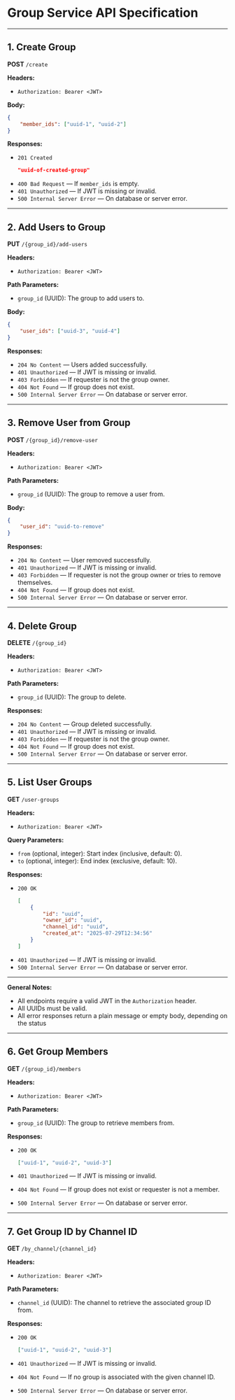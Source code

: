 # Group Service API Specification

---

## 1. Create Group

**POST** `/create`

**Headers:**

-   `Authorization: Bearer <JWT>`

**Body:**

```json
{
	"member_ids": ["uuid-1", "uuid-2"]
}
```

**Responses:**

-   `201 Created`
    ```json
    "uuid-of-created-group"
    ```
-   `400 Bad Request` — If `member_ids` is empty.
-   `401 Unauthorized` — If JWT is missing or invalid.
-   `500 Internal Server Error` — On database or server error.

---

## 2. Add Users to Group

**PUT** `/{group_id}/add-users`

**Headers:**

-   `Authorization: Bearer <JWT>`

**Path Parameters:**

-   `group_id` (UUID): The group to add users to.

**Body:**

```json
{
	"user_ids": ["uuid-3", "uuid-4"]
}
```

**Responses:**

-   `204 No Content` — Users added successfully.
-   `401 Unauthorized` — If JWT is missing or invalid.
-   `403 Forbidden` — If requester is not the group owner.
-   `404 Not Found` — If group does not exist.
-   `500 Internal Server Error` — On database or server error.

---

## 3. Remove User from Group

**POST** `/{group_id}/remove-user`

**Headers:**

-   `Authorization: Bearer <JWT>`

**Path Parameters:**

-   `group_id` (UUID): The group to remove a user from.

**Body:**

```json
{
	"user_id": "uuid-to-remove"
}
```

**Responses:**

-   `204 No Content` — User removed successfully.
-   `401 Unauthorized` — If JWT is missing or invalid.
-   `403 Forbidden` — If requester is not the group owner or tries to remove themselves.
-   `404 Not Found` — If group does not exist.
-   `500 Internal Server Error` — On database or server error.

---

## 4. Delete Group

**DELETE** `/{group_id}`

**Headers:**

-   `Authorization: Bearer <JWT>`

**Path Parameters:**

-   `group_id` (UUID): The group to delete.

**Responses:**

-   `204 No Content` — Group deleted successfully.
-   `401 Unauthorized` — If JWT is missing or invalid.
-   `403 Forbidden` — If requester is not the group owner.
-   `404 Not Found` — If group does not exist.
-   `500 Internal Server Error` — On database or server error.

---

## 5. List User Groups

**GET** `/user-groups`

**Headers:**

-   `Authorization: Bearer <JWT>`

**Query Parameters:**

-   `from` (optional, integer): Start index (inclusive, default: 0).
-   `to` (optional, integer): End index (exclusive, default: 10).

**Responses:**

-   `200 OK`
    ```json
    [
    	{
    		"id": "uuid",
    		"owner_id": "uuid",
    		"channel_id": "uuid",
    		"created_at": "2025-07-29T12:34:56"
    	}
    ]
    ```
-   `401 Unauthorized` — If JWT is missing or invalid.
-   `500 Internal Server Error` — On database or server error.

---

**General Notes:**

-   All endpoints require a valid JWT in the `Authorization` header.
-   All UUIDs must be valid.
-   All error responses return a plain message or empty body, depending on the status

---

## 6. Get Group Members

**GET** `/{group_id}/members`

**Headers:**

-   `Authorization: Bearer <JWT>`

**Path Parameters:**

-   `group_id` (UUID): The group to retrieve members from.

**Responses:**

-   `200 OK`

    ```json
    ["uuid-1", "uuid-2", "uuid-3"]
    ```

-   `401 Unauthorized` — If JWT is missing or invalid.
-   `404 Not Found` — If group does not exist or requester is not a member.
-   `500 Internal Server Error` — On database or server error.

---

## 7. Get Group ID by Channel ID

**GET** `/by_channel/{channel_id}`

**Headers:**

-   `Authorization: Bearer <JWT>`

**Path Parameters:**

-   `channel_id` (UUID): The channel to retrieve the associated group ID from.

**Responses:**

-   `200 OK`

    ```json
    ["uuid-1", "uuid-2", "uuid-3"]
    ```

-   `401 Unauthorized` — If JWT is missing or invalid.
-   `404 Not Found` — If no group is associated with the given channel ID.
-   `500 Internal Server Error` — On database or server error.
